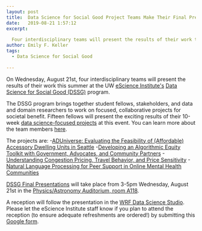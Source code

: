 ```yaml
---
layout: post
title:  Data Science for Social Good Project Teams Make Their Final Presentations 
date:   2019-08-21 1:57:12
excerpt:
  
  Four interdisciplinary teams will present the results of their work this summer at the UW eScience Institute's Data Science for Social Good program on August 21st.
author: Emily F. Keller
tags:
  - Data Science for Social Good
  
---
```


On Wednesday, August 21st, four interdisciplinary teams will present the results of their work this summer at the UW [eScience Institute's](https://escience.washington.edu/) [Data Science for Social Good (DSSG)](https://escience.washington.edu/dssg/) program. 

The DSSG program brings together student fellows, stakeholders, and data and domain researchers to work on focused, collaborative projects for societal benefit. Fifteen fellows will present the exciting results of their 10-week [data science-focused projects](https://escience.washington.edu/2019-data-science-for-social-good-projects/) at this event. You can learn more about the team members [here](https://escience.washington.edu/data-science-for-social-good-teams-summer-2019/).

The projects are:
-[ADUniverse: Evaluating the Feasibility of (Affordable) Accessory Dwelling Units in Seattle](https://escience.washington.edu/team-develops-prototype-tool-on-accessory-dwelling-units-for-homeowners/)
-[Developing an Algorithmic Equity Toolkit with Government, Advocates, and Community Partners](https://escience.washington.edu/team-develops-algorithmic-equity-toolkit-at-data-science-for-social-good-program/)
-[Understanding Congestion Pricing, Travel Behavior, and Price Sensitivity](https://escience.washington.edu/data-science-for-social-good-team-analyzes-equity-of-congestion-pricing-on-interstate-405/)
-[Natural Language Processing for Peer Support in Online Mental Health Communities](https://escience.washington.edu/data-science-for-social-good-team-analyzes-peer-support-data-to-understand-helpfulness/)

[DSSG Final Presentations](https://escience.washington.edu/events/dssg-final-presentation/) will take place from 3-5pm Wednesday, August 21st in the [Physics/Astronomy Auditorium, room A118](https://escience.washington.edu/locations/physicsastronomy-auditorium-room-a118/). 

A reception will follow the presentation in the [WRF Data Science Studio](https://escience.washington.edu/about-us/visit-us/). Please let the eScience Institute staff know if you plan to attend the reception (to ensure adequate refreshments are ordered!) by submitting this [Google form](https://docs.google.com/forms/d/e/1FAIpQLSenOm6pM0pAS_6q7ZbuNdC1J7ArvFKIPUHN9oReoe4lTmUtzQ/viewform).
